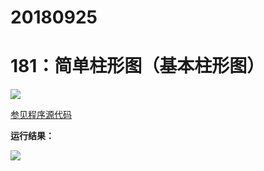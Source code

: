 # 20180925

# 181：简单柱形图（基本柱形图）

<img src="http://image.renkaigis.com/keepcoding/2018092501.png">

<a href="https://github.com/renkaigis/KeepCoding/tree/master/2018/09/25" target="_blank">参见程序源代码</a>

**运行结果：**

<img src="http://image.renkaigis.com/keepcoding/2018092502.png">